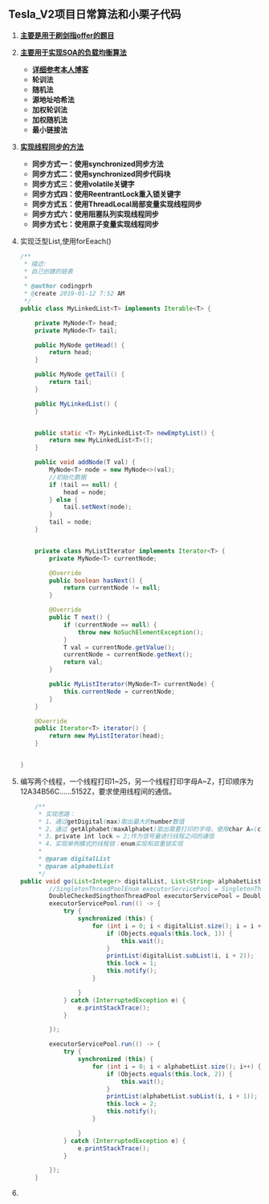 ## Tesla_V2项目日常算法和小栗子代码

1. **[主要是用于刷剑指offer的题目](https://github.com/Codeprh/DemoAll/tree/master/src/swordFingerOffer)**

2. [**主要用于实现SOA的负载均衡算法**](https://codeprh.github.io/2018/11/07/%E5%A4%A7%E5%9E%8B%E5%88%86%E5%B8%83%E5%BC%8F%E7%BD%91%E7%AB%99%E6%9E%B6%E6%9E%84%E8%AE%BE%E8%AE%A1%E4%B8%8E%E5%AE%9E%E8%B7%B5/)

   - [**详细参考本人博客**](https://codeprh.github.io/2018/11/07/%E5%A4%A7%E5%9E%8B%E5%88%86%E5%B8%83%E5%BC%8F%E7%BD%91%E7%AB%99%E6%9E%B6%E6%9E%84%E8%AE%BE%E8%AE%A1%E4%B8%8E%E5%AE%9E%E8%B7%B5/)
   - **轮训法**
   - **随机法**
   - **源地址哈希法**
   - **加权轮训法**
   - **加权随机法**
   - **最小链接法**

3. [**实现线程同步的方法**](https://github.com/Codeprh/DemoAll/blob/master/md/2018-12-18-%E7%BA%BF%E7%A8%8B%E5%90%8C%E6%AD%A5.md)

   - **同步方式一：使用synchronized同步方法**
   - **同步方式二：使用synchronized同步代码块**
   - **同步方式三：使用volatile关键字**
   - **同步方式四：使用ReentrantLock重入锁关键字**
   - **同步方式五：使用ThreadLocal局部变量实现线程同步**
   - **同步方式六：使用阻塞队列实现线程同步**
   - **同步方式七：使用原子变量实现线程同步**

4. 实现泛型List,使用forEeach()

   ```java
   /**
    * 描述:
    * 自己创建的链表
    *
    * @author codingprh
    * @create 2019-01-12 7:52 AM
    */
   public class MyLinkedList<T> implements Iterable<T> {
   
       private MyNode<T> head;
       private MyNode<T> tail;
   
       public MyNode getHead() {
           return head;
       }
   
       public MyNode getTail() {
           return tail;
       }
   
       public MyLinkedList() {
       }
   
   
       public static <T> MyLinkedList<T> newEmptyList() {
           return new MyLinkedList<T>();
       }
   
       public void addNode(T val) {
           MyNode<T> node = new MyNode<>(val);
           //初始化数据
           if (tail == null) {
               head = node;
           } else {
               tail.setNext(node);
           }
           tail = node;
       }
   
   
       private class MyListIterator implements Iterator<T> {
           private MyNode<T> currentNode;
   
           @Override
           public boolean hasNext() {
               return currentNode != null;
           }
   
           @Override
           public T next() {
               if (currentNode == null) {
                   throw new NoSuchElementException();
               }
               T val = currentNode.getValue();
               currentNode = currentNode.getNext();
               return val;
           }
   
           public MyListIterator(MyNode<T> currentNode) {
               this.currentNode = currentNode;
           }
       }
   
       @Override
       public Iterator<T> iterator() {
           return new MyListIterator(head);
       }
   
   
   }
   ```

5. 编写两个线程，一个线程打印1~25，另一个线程打印字母A~Z，打印顺序为12A34B56C……5152Z，要求使用线程间的通信。

   ```java
       /**
        * 实现思路：
        * 1、通过getDigital(max)取出最大的number数值
        * 2、通过 getAlphabet(maxAlphabet)取出需要打印的字母，使用char A=(char)65;
        * 3、private int lock = 2;作为信号量进行线程之间的通信
        * 4、实现单例模式的线程锁：enum实现和双重锁实现
        *
        * @param digitalList
        * @param alphabetList
        */
   public void go(List<Integer> digitalList, List<String> alphabetList) {
           //SingletonThreadPoolEnum executorServicePool = SingletonThreadPoolEnum.INSTANCE;
           DoubleCheckedSingthonThreadPool executorServicePool = DoubleCheckedSingthonThreadPool.getInstallce();
           executorServicePool.run(() -> {
               try {
                   synchronized (this) {
                       for (int i = 0; i < digitalList.size(); i = i + 2) {
                           if (Objects.equals(this.lock, 1)) {
                               this.wait();
                           }
                           printList(digitalList.subList(i, i + 2));
                           this.lock = 1;
                           this.notify();
                       }
   
                   }
               } catch (InterruptedException e) {
                   e.printStackTrace();
               }
   
           });
   
           executorServicePool.run(() -> {
               try {
                   synchronized (this) {
                       for (int i = 0; i < alphabetList.size(); i++) {
                           if (Objects.equals(this.lock, 2)) {
                               this.wait();
                           }
                           printList(alphabetList.subList(i, i + 1));
                           this.lock = 2;
                           this.notify();
                       }
   
                   }
               } catch (InterruptedException e) {
                   e.printStackTrace();
               }
   
           });
       }
   
   ```

6. 
